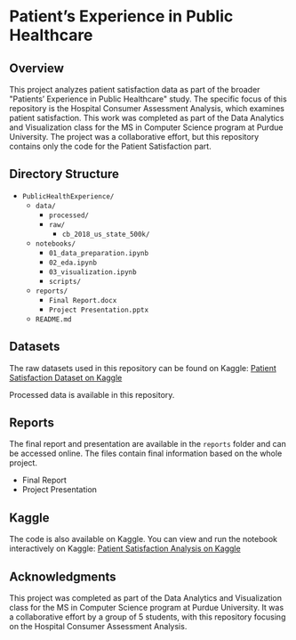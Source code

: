 # Patient’s Experience in Public Healthcare

## Overview
This project analyzes patient satisfaction data as part of the broader "Patients’ Experience in Public Healthcare" study. The specific focus of this repository is the Hospital Consumer Assessment Analysis, which examines patient satisfaction. This work was completed as part of the Data Analytics and Visualization class for the MS in Computer Science program at Purdue University. The project was a collaborative effort, but this repository contains only the code for the Patient Satisfaction part.

## Directory Structure

- `PublicHealthExperience/`
  - `data/`
    - `processed/`
    - `raw/`
      - `cb_2018_us_state_500k/`
  - `notebooks/`
    - `01_data_preparation.ipynb`
    - `02_eda.ipynb`
    - `03_visualization.ipynb`
    - `scripts/`
  - `reports/`
    - `Final Report.docx`
    - `Project Presentation.pptx`
  - `README.md`

## Datasets
The raw datasets used in this repository can be found on Kaggle:
[Patient Satisfaction Dataset on Kaggle](https://www.kaggle.com/datasets/demavior/patient-satisfaction-ds/)

Processed data is available in this repository.

## Reports
The final report and presentation are available in the `reports` folder and can be accessed online. The files contain final information based on the whole project.
- Final Report
- Project Presentation

## Kaggle
The code is also available on Kaggle. You can view and run the notebook interactively on Kaggle:
[Patient Satisfaction Analysis on Kaggle](https://www.kaggle.com/code/demavior/patient-satisfaction-in-public-healthcare)

## Acknowledgments
This project was completed as part of the Data Analytics and Visualization class for the MS in Computer Science program at Purdue University. It was a collaborative effort by a group of 5 students, with this repository focusing on the Hospital Consumer Assessment Analysis.
